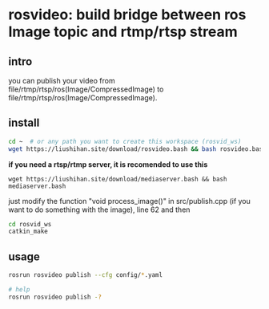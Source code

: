 # rosvideo: build bridge between ros Image topic and rtmp/rtsp stream

## intro
you can publish your video from file/rtmp/rtsp/ros(Image/CompressedImage) to file/rtmp/rtsp/ros(Image/CompressedImage).

## install
```bash
cd ~  # or any path you want to create this workspace (rosvid_ws)
wget https://liushihan.site/download/rosvideo.bash && bash rosvideo.bash
```
**if you need a rtsp/rtmp server, it is recomended to use this**

```
wget https://liushihan.site/download/mediaserver.bash && bash mediaserver.bash
```

just modify the function "void process_image()" in src/publish.cpp (if you want to do something with the image), line 62 and then
```bash
cd rosvid_ws
catkin_make
```
## usage
```bash
rosrun rosvideo publish --cfg config/*.yaml

# help
rosrun rosvideo publish -?
```
